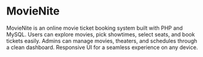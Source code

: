# MovieNite
 MovieNite is an online movie ticket booking system built with PHP and MySQL. Users can explore movies, pick showtimes, select seats, and book tickets easily. Admins can manage movies, theaters, and schedules through a clean dashboard. Responsive UI for a seamless experience on any device.
